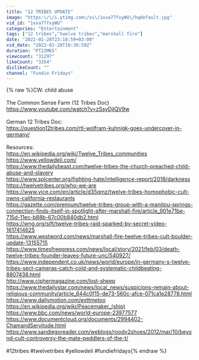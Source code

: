 ```yaml
---
title: "12 TRIBES UPDATE"
image: "https:\/\/i.ytimg.com\/vi\/1xva77fxyWU\/hqdefault.jpg"
vid_id: "1xva77fxyWU"
categories: "Entertainment"
tags: ["12 tribes","twelve tribes","marshall fire"]
date: "2022-01-28T23:18:59+03:00"
vid_date: "2022-01-28T16:36:59Z"
duration: "PT22M6S"
viewcount: "31297"
likeCount: "3354"
dislikeCount: ""
channel: "Fundie Fridays"
---
```

{% raw %}CW: child abuse <br /><br />The Common Sense Farm (12 Tribes Doc)<br /><a rel="nofollow" target="blank" href="https://www.youtube.com/watch?v=zSsyDjIQV9w">https://www.youtube.com/watch?v=zSsyDjIQV9w</a><br /><br />German 12 Tribes Doc:<br /><a rel="nofollow" target="blank" href="https://question12tribes.com/rtl-wolfram-kuhnigk-goes-undercover-in-germany/">https://question12tribes.com/rtl-wolfram-kuhnigk-goes-undercover-in-germany/</a><br /><br />Resources:<br /><a rel="nofollow" target="blank" href="https://en.wikipedia.org/wiki/Twelve_Tribes_communities">https://en.wikipedia.org/wiki/Twelve_Tribes_communities</a><br /><a rel="nofollow" target="blank" href="https://www.yellowdeli.com/">https://www.yellowdeli.com/</a><br /><a rel="nofollow" target="blank" href="https://www.thedailybeast.com/twelve-tribes-the-church-preached-child-abuse-and-slavery">https://www.thedailybeast.com/twelve-tribes-the-church-preached-child-abuse-and-slavery</a><br /><a rel="nofollow" target="blank" href="https://www.splcenter.org/fighting-hate/intelligence-report/2018/darkness">https://www.splcenter.org/fighting-hate/intelligence-report/2018/darkness</a><br /><a rel="nofollow" target="blank" href="https://twelvetribes.org/who-we-are">https://twelvetribes.org/who-we-are</a><br /><a rel="nofollow" target="blank" href="https://www.vice.com/en/article/d35qmz/twelve-tribes-homophobic-cult-owns-california-restaurants">https://www.vice.com/en/article/d35qmz/twelve-tribes-homophobic-cult-owns-california-restaurants</a><br /><a rel="nofollow" target="blank" href="https://gazette.com/premium/twelve-tribes-group-with-a-manitou-springs-connection-finds-itself-in-spotlight-after-marshall-fire/article_901e71be-715d-11ec-b88b-67c00b840db2.html">https://gazette.com/premium/twelve-tribes-group-with-a-manitou-springs-connection-finds-itself-in-spotlight-after-marshall-fire/article_901e71be-715d-11ec-b88b-67c00b840db2.html</a><br /><a rel="nofollow" target="blank" href="https://wng.org/sift/twelve-tribes-raid-sparked-by-secret-video-1617414625">https://wng.org/sift/twelve-tribes-raid-sparked-by-secret-video-1617414625</a><br /><a rel="nofollow" target="blank" href="https://www.westword.com/news/marshall-fire-twelve-tribes-cult-boulder-update-13155715">https://www.westword.com/news/marshall-fire-twelve-tribes-cult-boulder-update-13155715</a><br /><a rel="nofollow" target="blank" href="https://www.timesfreepress.com/news/local/story/2021/feb/03/death-twelve-tribes-founder-leaves-future-unc/540927/">https://www.timesfreepress.com/news/local/story/2021/feb/03/death-twelve-tribes-founder-leaves-future-unc/540927/</a><br /><a rel="nofollow" target="blank" href="https://www.independent.co.uk/news/world/europe/in-germany-s-twelve-tribes-sect-cameras-catch-cold-and-systematic-childbeating-8807438.html">https://www.independent.co.uk/news/world/europe/in-germany-s-twelve-tribes-sect-cameras-catch-cold-and-systematic-childbeating-8807438.html</a><br /><a rel="nofollow" target="blank" href="http://www.ciphermagazine.com/lost-sheep">http://www.ciphermagazine.com/lost-sheep</a><br /><a rel="nofollow" target="blank" href="https://www.thedailystar.com/news/local_news/suspicions-remain-about-religious-community/article_644c0f15-de73-560c-afce-071ca1e28778.html">https://www.thedailystar.com/news/local_news/suspicions-remain-about-religious-community/article_644c0f15-de73-560c-afce-071ca1e28778.html</a><br /><a rel="nofollow" target="blank" href="https://www.dailymotion.com/exttmetoo">https://www.dailymotion.com/exttmetoo</a><br /><a rel="nofollow" target="blank" href="https://en.wikipedia.org/wiki/Peacemaker_(ship)">https://en.wikipedia.org/wiki/Peacemaker_(ship)</a><br /><a rel="nofollow" target="blank" href="https://www.bbc.com/news/world-europe-23977577">https://www.bbc.com/news/world-europe-23977577</a><br /><a rel="nofollow" target="blank" href="https://www.documentcloud.org/documents/2994402-ChamandServitude.html">https://www.documentcloud.org/documents/2994402-ChamandServitude.html</a><br /><a rel="nofollow" target="blank" href="https://www.sandiegoreader.com/weblogs/roody2shoes/2012/mar/10/beyond-cult-controversy-the-mate-peddlers-of-the-t/">https://www.sandiegoreader.com/weblogs/roody2shoes/2012/mar/10/beyond-cult-controversy-the-mate-peddlers-of-the-t/</a><br /><br />#12tribes #twelvetribes #yellowdeli #fundiefridays{% endraw %}
